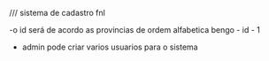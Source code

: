 /// sistema de cadastro fnl 

-o id será de acordo as provincias de ordem alfabetica
 bengo - id - 1

 - admin pode criar varios usuarios para o sistema
 